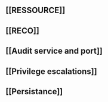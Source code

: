 ## [[RESSOURCE]]

## [[RECO]]

## [[Audit service and port]]

## [[Privilege escalations]]

## [[Persistance]]

